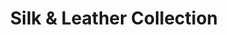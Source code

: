 ---
title: "Silk & Leather Collection"
url: /los-angeles/silk-and-leather-collection/
shop: clothes
---
